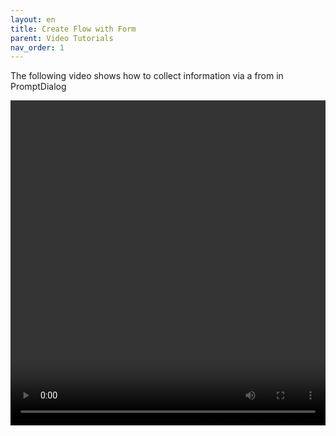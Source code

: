 ```yaml
---
layout: en
title: Create Flow with Form
parent: Video Tutorials
nav_order: 1
---
```

The following video shows how to collect information via a from in PromptDialog 

<video src="/assets/images/example/video/doc-create-flow-with-form.mp4" width="100%" height="520px" controls="controls"></video>
